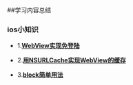 

##学习内容总结


### ios小知识
* 1.**[WebView实现免登陆](https://github.com/wu736139669/wu736139669.github.io/blob/master/iOS/UIWebViewCookie.md)**


* 2.**[用NSURLCache实现WebView的缓存](https://github.com/wu736139669/ASHWebURLProtocol)**
* 3.**[block简单用法](https://github.com/wu736139669/ASHBlockTest/blob/master/README.md)**